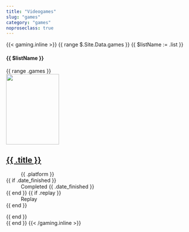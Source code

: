 ```yaml
---
title: "Videogames"
slug: "games"
category: "games"
noproseclass: true
---
```


{{< gaming.inline >}}
{{ range $.Site.Data.games }}
  {{ $listName := .list }}
  <div id="game-list" class="pb-12">
    <div class="prose dark:prose-dark pb-2">
      <h4>{{ $listName }}</h4>
    </div>
    {{ range .games }}
    <article class="flex p-2 pl-0 space-x-4">
      <img class="flex-none w-36 rounded-lg object-cover bg-gray-100" src="{{ .cover }}" width="144" height="192" />
      <div class="min-w-0 relative flex-auto sm:pr-20 lg:pr-0 xl:pr-20">
        <a class="noopener noreferer" href="{{ .link }}">
          <h2 class="text-base sm:text-lg lg:text-base xl:text-lg font-semibold mb-0.5 truncate underline">
            {{ .title }}
          </h2>
        </a>
        <dl class="flex flex-wrap text-sm font-medium">
          <div class="flex-none w-full mt-0.5 font-normal">
            <dd class="inline">{{ .platform }}</dd>
          </div>
          {{ if .date_finished }}
          <div class="mt-0.5 font-normal">
            <div>
              <dd class="inline">Completed {{ .date_finished }}</dd>
            </div>
          </div>
          {{ end }}
          {{ if .replay }}
          <div class="mt-0.5 font-normal bg-blue-200 dark:bg-blue-800 p-2 rounded-md">
            <dd class="inline">Replay</dd>
          </div>
          {{ end }}
        </dl>
      </div>
    </article>
    {{ end }}
  </div>
{{ end }}
{{< /gaming.inline >}}